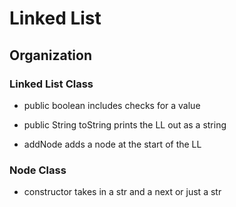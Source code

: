 # Linked List

## Organization

### Linked List Class

- public boolean includes checks for a value

- public String toString prints the LL out as a string

- addNode adds a node at the start of the LL

### Node Class

- constructor takes in a str and a next or just a str

